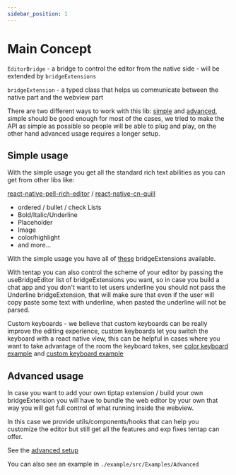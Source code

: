 ```yaml
---
sidebar_position: 1
---
```


# Main Concept

`EditorBridge` - a bridge to control the editor from the native side - will be extended by `bridgeExtensions`

`bridgeExtension` - a typed class that helps us communicate between the native part and the webview part

There are two different ways to work with this lib: [simple](./mainConcepts#simple-usage) and [advanced](./mainConcepts#advance-usage), simple should be good enough for most of the cases, we tried to make the API as simple as possible so people will be able to plug and play, on the other hand advanced usage requires a longer setup.

## Simple usage

With the simple usage you get all the standard rich text abilities as you can get from other libs like:

[react-native-pell-rich-editor](https://www.npmjs.com/package/react-native-pell-rich-editor) /
[react-native-cn-quill](https://github.com/imnapo/react-native-cn-quill)

- ordered / bullet / check Lists
- Bold/Italic/Underline
- Placeholder
- Image
- color/highlight
- and more...

With the simple usage you have all of [these](./api/BridgeExtensions) bridgeExtensions available.

With tentap you can also control the scheme of your editor by passing the useBridgeEditor list of bridgeExtensions you want, so in case you build a chat app and you don't want to let users underline you should not pass the Underline bridgeExtension, that will make sure that even if the user will copy paste some text with underline, when pasted the underline will not be parsed.

Custom keyboards - we believe that custom keyboards can be really improve the editing experience, custom keyboards let you switch the keyboard with a react native view, this can be helpful in cases where you want to take advantage of the room the keyboard takes, see [color keyboard example](./examples/colorKeyboard) and [custom keyboard example](./examples/customKeyboard.md)

## Advanced usage

In case you want to add your own tiptap extension / build your own bridgeExtension you will have to bundle the web editor by your own that way you will get full control of what running inside the webview.

In this case we provide utils/components/hooks that can help you customize the editor but still get all the features and exp fixes tentap can offer.

See the [advanced setup](./setup/advancedSetup)

You can also see an example in `./example/src/Examples/Advanced`
